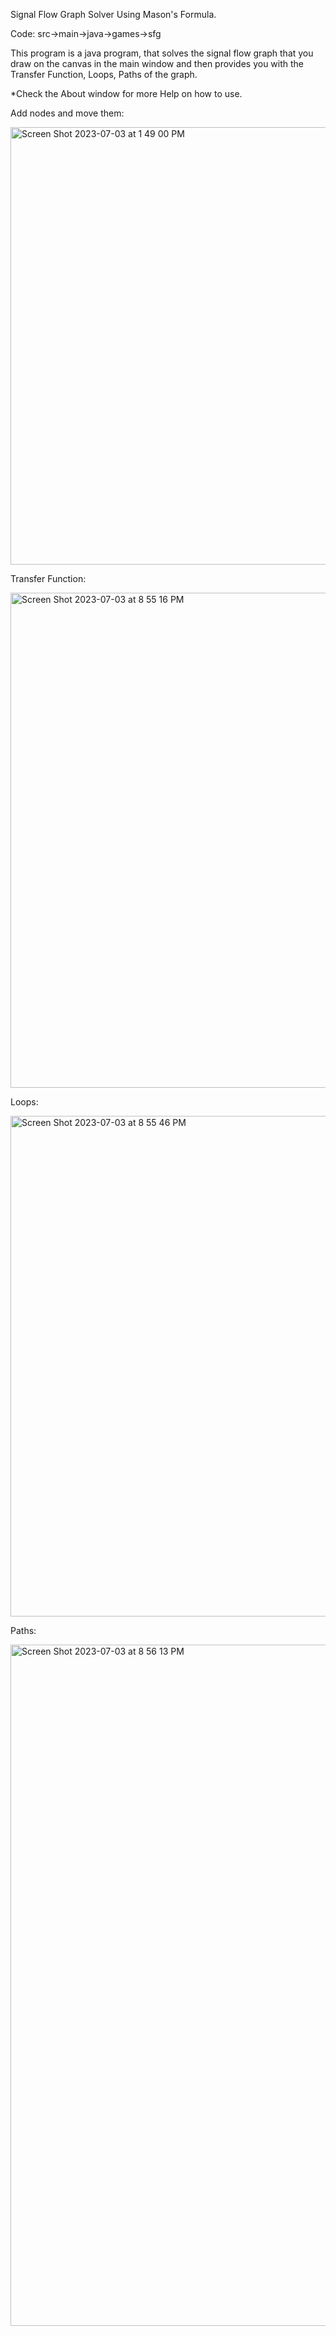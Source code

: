 Signal Flow Graph Solver Using Mason's Formula.

Code: src->main->java->games->sfg


This program is a java program, that solves the signal flow graph that you draw on the canvas in the main window and then provides you with the Transfer Function, Loops, Paths of the graph.

*Check the About window for more Help on how to use.


Add nodes and move them:










<img width="700" alt="Screen Shot 2023-07-03 at 1 49 00 PM" src="https://github.com/Omaressam2002/SFG/assets/132322409/cbb13b33-167b-409f-800a-d7a7f223d3f4">


Transfer Function:






<img width="792" alt="Screen Shot 2023-07-03 at 8 55 16 PM" src="https://github.com/Omaressam2002/SFG/assets/132322409/2157ba5e-2c6d-4df6-8b85-14ba0feb706e">



Loops:






<img width="801" alt="Screen Shot 2023-07-03 at 8 55 46 PM" src="https://github.com/Omaressam2002/SFG/assets/132322409/9b813894-edcb-4c1a-bed5-c14bec78ef7e">





Paths:








<img width="1090" alt="Screen Shot 2023-07-03 at 8 56 13 PM" src="https://github.com/Omaressam2002/SFG/assets/132322409/65112e61-728d-44cb-b4bb-dedaf0a893d0">

